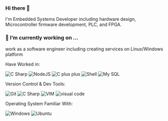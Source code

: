 ### Hi there 👋

I'm Embedded Systems Developer including hardware design, Microcontroller firmware development, PLC, and FPGA.
 
### 🔭 I’m currently working on ...
work as a software engineer including creating services on Linux/Windows platform

Have Worked in: 
<p>
    <img src="https://img.shields.io/badge/C%23-239120?logo=c-sharp&logoColor=white&style=flat" alt="C Sharp" />
    <img src="https://img.shields.io/badge/Node.js-43853D?style=for-the-badge&logo=node.js&logoColor=white&style=flat" alt="NodeJS" />
    <img src="https://img.shields.io/badge/C%2B%2B-00599C?style=for-the-badge&logo=c%2B%2B&logoColor=white&style=flat" alt="C plus plus" />
    <img src="https://img.shields.io/badge/Shell_Script-121011?style=for-the-badge&logo=gnu-bash&logoColor=white&style=flat" alt="Shell" />
    <img src="https://img.shields.io/badge/MySQL-00000F?style=for-the-badge&logo=mysql&logoColor=white&style=flat" alt="My SQL" />
</p>

Version Control & Dev Tools: 
<p>
    <img src="https://img.shields.io/badge/GIT-E44C30?style=for-the-badge&logo=git&logoColor=white&style=flat" alt="Git" />
    <img src="https://img.shields.io/badge/Arduino_IDE-00979D?style=for-the-badge&logo=arduino&logoColor=white&style=flat" alt="C Sharp" />
    <img src="https://img.shields.io/badge/VIM-%2311AB00.svg?&style=for-the-badge&logo=vim&logoColor=white&style=flat" alt="VIM" />
    <img src="https://img.shields.io/badge/Visual_Studio_Code-0078D4?style=for-the-badge&logo=visual%20studio%20code&logoColor=white&style=flat" alt="visual code" 
</p>

Operating System Familiar With:
<p>
    <img src="https://img.shields.io/badge/Windows-0078D6?style=for-the-badge&logo=windows&logoColor=white&style=flat" alt="Windows" />
    <img src="https://img.shields.io/badge/Ubuntu-E95420?style=for-the-badge&logo=ubuntu&logoColor=white&style=flat" alt="Ubuntu" />
</p>



<!--
**vhiyan/vhiyan** is a ✨ _special_ ✨ repository because its `README.md` (this file) appears on your GitHub profile.

Here are some ideas to get you started:


- 🌱 I’m currently learning ...
- 👯 I’m looking to collaborate on ...
- 🤔 I’m looking for help with ...
- 💬 Ask me about ...
- 📫 How to reach me: ...
- 😄 Pronouns: ...
- ⚡ Fun fact: ...
-->

